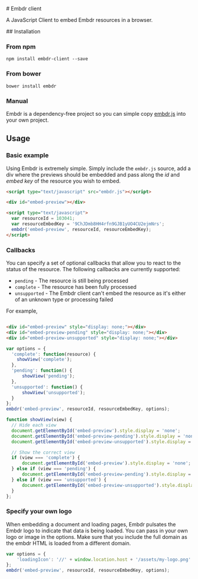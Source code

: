 # Embdr client

A JavaScript Client to embed Embdr resources in a browser.

## Installation

### From npm

```
npm install embdr-client --save
```

### From bower

```
bower install embdr
```

### Manual

Embdr is a dependency-free project so you can simple copy [embdr.js](https://github.com/fronteerio/embdr-client/blob/master/embdr.js) into your own project.

## Usage

### Basic example

Using Embdr is extremely simple. Simply include the `embdr.js` source, add a div where the previews should be embedded and pass along the *id* and *embed key* of the resource you wish to embed.

```html
<script type="text/javascript" src="embdr.js"></script>

<div id="embed-preview"></div>

<script type="text/javascript">
  var resourceId = 103041;
  var resourceEmbedKey = '9ChJDmb8HH4rfn9GJB1yUO4CU2ejmNrs';
  embdr('embed-preview', resourceId, resourceEmbedKey);
</script>
```

### Callbacks

You can specify a set of optional callbacks that allow you to react to the status of the resource. The following callbacks are currently supported:

 * `pending` - The resource is still being processed
 * `complete` - The resource has been fully processed
 * `unsupported` - The Embdr client can't embed the resource as it's either of an unknown type or processing failed

For example,
```html

<div id="embed-preview" style="display: none;"></div>
<div id="embed-preview-pending" style="display: none;"></div>
<div id="embed-preview-unsupported" style="display: none;"></div>
```

```javascript
var options = {
  'complete': function(resource) {
    showView('complete');
  },
  'pending': function() {
      showView('pending');
  },
  'unsupported': function() {
      showView('unsupported');
  }
};
embdr('embed-preview', resourceId, resourceEmbedKey, options);

function showView(view) {
  // Hide each view
  document.getElementById('embed-preview').style.display = 'none';
  document.getElementById('embed-preview-pending').style.display = 'none';
  document.getElementById('embed-preview-unsupported').style.display = 'none';

  // Show the correct view
  if (view === 'complete') {
      document.getElementById('embed-preview').style.display = 'none';
  } else if (view === 'pending') {
      document.getElementById('embed-preview-pending').style.display = 'none';
  } else if (view === 'unsupported') {
      document.getElementById('embed-preview-unsupported').style.display = 'none';
  }
};
```


### Specify your own logo

When embedding a document and loading pages, Embdr pulsates the Embdr logo to indicate that data is being loaded. You can pass in your own logo or image in the options. Make sure that you include the full domain as the embdr HTML is loaded from a different domain.

```javascript
var options = {
    'loadingIcon': '//' + window.location.host + '/assets/my-logo.png'
};
embdr('embed-preview', resourceId, resourceEmbedKey, options);
```
